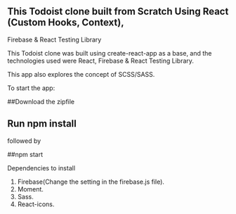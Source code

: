 ## This Todoist clone built from Scratch Using React (Custom Hooks, Context), 
Firebase & React Testing Library 

This  Todoist clone was built using create-react-app as a base, and the technologies used were React, Firebase & React Testing Library.

This app also explores the concept of SCSS/SASS.

To start the app:

##Download the zipfile

## Run npm install

followed by

##npm start

Dependencies to install

1. Firebase(Change the setting in the firebase.js file).
2. Moment.
3. Sass.
4. React-icons.


